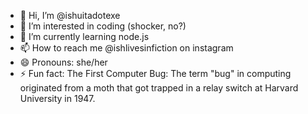 - 👋 Hi, I’m @ishuitadotexe
- 👀 I’m interested in coding (shocker, no?)
- 🌱 I’m currently learning node.js
- 📫 How to reach me @ishlivesinfiction on instagram
- 😄 Pronouns: she/her
- ⚡ Fun fact: The First Computer Bug: The term "bug" in computing originated from a moth that got trapped in a relay switch at Harvard University in 1947.



<!---
ishuitadotexe/ishuitadotexe is a ✨ special ✨ repository because its `README.md` (this file) appears on your GitHub profile.
You can click the Preview link to take a look at your changes.
--->
